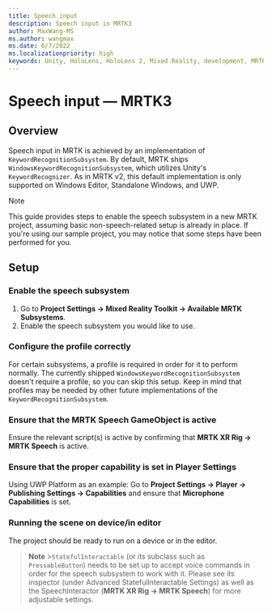 ```yaml
---
title: Speech input
description: Speech input in MRTK3
author: MaxWang-MS
ms.author: wangmax
ms.date: 6/7/2022
ms.localizationpriority: high
keywords: Unity, HoloLens, HoloLens 2, Mixed Reality, development, MRTK3, speech, Mixed Reality Toolkit
---
```


# Speech input &#8212; MRTK3

## Overview

Speech input in MRTK is achieved by an implementation of  `KeywordRecognitionSubsystem`. By default, MRTK ships `WindowsKeywordRecognitionSubsystem`, which utilizes Unity's `KeywordRecognizer`. As in MRTK v2, this default implementation is only supported on Windows Editor, Standalone Windows, and UWP.

> [!NOTE]
> This guide provides steps to enable the speech subsystem in a new MRTK project, assuming basic non-speech-related setup is already in place. If you're using our sample project, you may notice that some steps have been performed for you.


## Setup

### Enable the speech subsystem

1. Go to **Project Settings -> Mixed Reality Toolkit -> Available MRTK Subsystems**.
2. Enable the speech subsystem you would like to use.

### Configure the profile correctly

For certain subsystems, a profile is required in order for it to perform normally. The currently shipped `WindowsKeywordRecognitionSubsystem` doesn't require a profile, so you can skip this setup. Keep in mind that profiles may be needed by other future implementations of the `KeywordRecognitionSubsystem`.

### Ensure that the MRTK Speech GameObject is active

Ensure the relevant script(s) is active by confirming that **MRTK XR Rig -> MRTK Speech** is active.

### Ensure that the proper capability is set in Player Settings

Using UWP Platform as an example: Go to **Project Settings -> Player -> Publishing Settings -> Capabilities** and ensure that  **Microphone Capabilities** is set.

### Running the scene on device/in editor

The project should be ready to run on a device or in the editor.

> **Note** >`StatefulInteractable` (or its subclass such as `PressableButton`) needs to be set up to accept voice commands in order for the speech subsystem to work with it. Please see its inspector (under Advanced StatefulInteractable Settings) as well as the SpeechInteractor (**MRTK XR Rig -> MRTK Speech**) for more adjustable settings.
